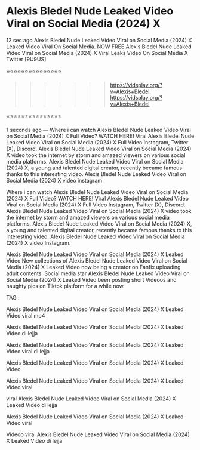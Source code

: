 ﻿# Alexis Bledel Nude Leaked Video Viral on Social Media (2024) X



12 sec ago Alexis Bledel Nude Leaked Video Viral on Social Media (2024) X Leaked Video Viral On Social Media. NOW FREE Alexis Bledel Nude Leaked Video Viral on Social Media (2024) X Viral Leaks Video On Social Media X Twitter [9U9US]

⭐⭐⭐⭐⭐⭐⭐⭐⭐⭐⭐⭐⭐⭐⭐

>>>>>>> https://vidsplay.org/?v=Alexis+Bledel
>>>>>>> https://vidsplay.org/?v=Alexis+Bledel

⭐⭐⭐⭐⭐⭐⭐⭐⭐⭐⭐⭐⭐⭐⭐



1 seconds ago — Where i can watch Alexis Bledel Nude Leaked Video Viral on Social Media (2024) X Full Video? WATCH HERE! Viral Alexis Bledel Nude Leaked Video Viral on Social Media (2024) X Full Video Instagram, Twitter (X), Discord. Alexis Bledel Nude Leaked Video Viral on Social Media (2024) X video took the internet by storm and amazed viewers on various social media platforms. Alexis Bledel Nude Leaked Video Viral on Social Media (2024) X, a young and talented digital creator, recently became famous thanks to this interesting video. Alexis Bledel Nude Leaked Video Viral on Social Media (2024) X video instagram

Where i can watch Alexis Bledel Nude Leaked Video Viral on Social Media (2024) X Full Video? WATCH HERE! Viral Alexis Bledel Nude Leaked Video Viral on Social Media (2024) X Full Video Instagram, Twitter (X), Discord. Alexis Bledel Nude Leaked Video Viral on Social Media (2024) X video took the internet by storm and amazed viewers on various social media platforms. Alexis Bledel Nude Leaked Video Viral on Social Media (2024) X, a young and talented digital creator, recently became famous thanks to this interesting video. Alexis Bledel Nude Leaked Video Viral on Social Media (2024) X video Instagram.

Alexis Bledel Nude Leaked Video Viral on Social Media (2024) X Leaked Video New collections of Alexis Bledel Nude Leaked Video Viral on Social Media (2024) X Leaked Video now being a creator on Fanfix uploading adult contents. Social media star Alexis Bledel Nude Leaked Video Viral on Social Media (2024) X Leaked Video been posting short Videoos and naughty pics on Tiktok platform for a while now.

TAG :

 

Alexis Bledel Nude Leaked Video Viral on Social Media (2024) X Leaked Video viral mp4

 

Alexis Bledel Nude Leaked Video Viral on Social Media (2024) X Leaked Video di lejja

 

Alexis Bledel Nude Leaked Video Viral on Social Media (2024) X Leaked Video viral di lejja

 

Alexis Bledel Nude Leaked Video Viral on Social Media (2024) X Leaked Video

 

Alexis Bledel Nude Leaked Video Viral on Social Media (2024) X Leaked Video viral

 

viral Alexis Bledel Nude Leaked Video Viral on Social Media (2024) X Leaked Video di lejja

 

Alexis Bledel Nude Leaked Video Viral on Social Media (2024) X Leaked Video viral

 

Videoo viral Alexis Bledel Nude Leaked Video Viral on Social Media (2024) X Leaked Video di lejja
